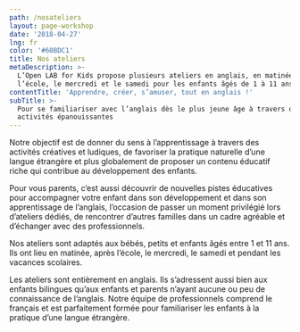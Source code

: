 ```yaml
---
path: /nosateliers
layout: page-workshop
date: '2018-04-27'
lng: fr
color: '#60BDC1'
title: Nos ateliers
metaDescription: >-
  L’Open LAB for Kids propose plusieurs ateliers en anglais, en matinée, après
  l’école, le mercredi et le samedi pour les enfants âgés de 1 à 11 ans.
contentTitle: 'Apprendre, créer, s’amuser, tout en anglais !'
subTitle: >-
  Pour se familiariser avec l’anglais dès le plus jeune âge à travers des
  activités épanouissantes
---
```


Notre objectif est de donner du sens à l’apprentissage à travers des activités créatives et ludiques, de favoriser la pratique naturelle d’une langue étrangère et plus globalement de proposer un contenu éducatif riche qui contribue au développement des enfants.

Pour vous parents, c’est aussi découvrir de nouvelles pistes éducatives pour accompagner votre enfant dans son développement et dans son apprentissage de l’anglais, l’occasion de passer un moment privilégié lors d’ateliers dédiés, de rencontrer d’autres familles dans un cadre agréable et d’échanger avec des professionnels.

Nos ateliers sont adaptés aux bébés, petits et enfants âgés entre 1 et 11 ans. Ils ont lieu en matinée, après l’école, le mercredi, le samedi et pendant les vacances scolaires.

Les ateliers sont entièrement en anglais. Ils s’adressent aussi bien aux enfants bilingues qu’aux enfants et parents n’ayant aucune ou peu de connaissance de l’anglais. Notre équipe de professionnels comprend le français et est parfaitement formée pour familiariser les enfants à la pratique d’une langue étrangère.
